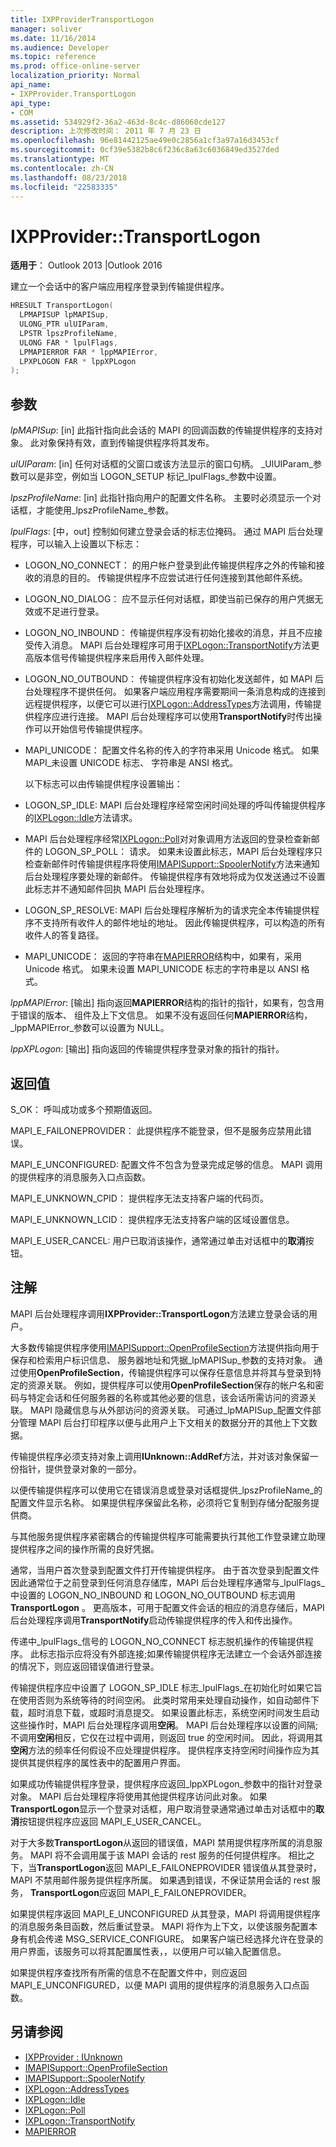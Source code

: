 ```yaml
---
title: IXPProviderTransportLogon
manager: soliver
ms.date: 11/16/2014
ms.audience: Developer
ms.topic: reference
ms.prod: office-online-server
localization_priority: Normal
api_name:
- IXPProvider.TransportLogon
api_type:
- COM
ms.assetid: 534929f2-36a2-463d-8c4c-d86060cde127
description: 上次修改时间： 2011 年 7 月 23 日
ms.openlocfilehash: 96e81442125ae49e0c2856a1cf3a97a16d3453cf
ms.sourcegitcommit: 0cf39e5382b8c6f236c8a63c6036849ed3527ded
ms.translationtype: MT
ms.contentlocale: zh-CN
ms.lasthandoff: 08/23/2018
ms.locfileid: "22583335"
---
```

# <a name="ixpprovidertransportlogon"></a>IXPProvider::TransportLogon

**适用于**： Outlook 2013 |Outlook 2016 
  
建立一个会话中的客户端应用程序登录到传输提供程序。 
  
```cpp
HRESULT TransportLogon(
  LPMAPISUP lpMAPISup,
  ULONG_PTR ulUIParam,
  LPSTR lpszProfileName,
  ULONG FAR * lpulFlags,
  LPMAPIERROR FAR * lppMAPIError,
  LPXPLOGON FAR * lppXPLogon
);
```

## <a name="parameters"></a>参数

_lpMAPISup_: [in] 此指针指向此会话的 MAPI 的回调函数的传输提供程序的支持对象。 此对象保持有效，直到传输提供程序将其发布。
    
_ulUIParam_: [in] 任何对话框的父窗口或该方法显示的窗口句柄。 _UlUIParam_参数可以是非空，例如当 LOGON_SETUP 标记_lpulFlags_参数中设置。 
    
_lpszProfileName_: [in] 此指针指向用户的配置文件名称。 主要时必须显示一个对话框，才能使用_lpszProfileName_参数。 
    
_lpulFlags_: [中，out] 控制如何建立登录会话的标志位掩码。 通过 MAPI 后台处理程序，可以输入上设置以下标志：
    
  - LOGON_NO_CONNECT： 的用户帐户登录到此传输提供程序之外的传输和接收的消息的目的。 传输提供程序不应尝试进行任何连接到其他邮件系统。
        
  - LOGON_NO_DIALOG： 应不显示任何对话框，即使当前已保存的用户凭据无效或不足进行登录。
        
  - LOGON_NO_INBOUND： 传输提供程序没有初始化接收的消息，并且不应接受传入消息。 MAPI 后台处理程序可用于[IXPLogon::TransportNotify](ixplogon-transportnotify.md)方法更高版本信号传输提供程序来启用传入邮件处理。 
        
  - LOGON_NO_OUTBOUND： 传输提供程序没有初始化发送邮件，如 MAPI 后台处理程序不提供任何。 如果客户端应用程序需要期间一条消息构成的连接到远程提供程序，以便它可以进行[IXPLogon::AddressTypes](ixplogon-addresstypes.md)方法调用，传输提供程序应进行连接。 MAPI 后台处理程序可以使用**TransportNotify**时传出操作可以开始信号传输提供程序。 
      
  - MAPI_UNICODE： 配置文件名称的传入的字符串采用 Unicode 格式。 如果 MAPI\_未设置 UNICODE 标志、 字符串是 ANSI 格式。
      
    以下标志可以由传输提供程序设置输出：
      
  - LOGON_SP_IDLE: MAPI 后台处理程序经常空闲时间处理的呼叫传输提供程序的[IXPLogon::Idle](ixplogon-idle.md)方法请求。 
      
  - MAPI 后台处理程序经常[IXPLogon::Poll](ixplogon-poll.md)对对象调用方法返回的登录检查新邮件的 LOGON_SP_POLL： 请求。 如果未设置此标志，MAPI 后台处理程序只检查新邮件时传输提供程序将使用[IMAPISupport::SpoolerNotify](imapisupport-spoolernotify.md)方法来通知后台处理程序要处理的新邮件。 传输提供程序有效地将成为仅发送通过不设置此标志并不通知邮件回执 MAPI 后台处理程序。 
      
  - LOGON_SP_RESOLVE: MAPI 后台处理程序解析为的请求完全本传输提供程序不支持所有收件人的邮件地址的地址。 因此传输提供程序，可以构造的所有收件人的答复路径。
      
  - MAPI_UNICODE： 返回的字符串在[MAPIERROR](mapierror.md)结构中，如果有，采用 Unicode 格式。 如果未设置 MAPI_UNICODE 标志的字符串是以 ANSI 格式。 
    
_lppMAPIError_: [输出] 指向返回**MAPIERROR**结构的指针的指针，如果有，包含用于错误的版本、 组件及上下文信息。 如果不没有返回任何**MAPIERROR**结构， _lppMAPIError_参数可以设置为 NULL。 
    
_lppXPLogon_: [输出] 指向返回的传输提供程序登录对象的指针的指针。
    
## <a name="return-value"></a>返回值

S_OK： 呼叫成功或多个预期值返回。
    
MAPI_E_FAILONEPROVIDER： 此提供程序不能登录，但不是服务应禁用此错误。 
    
MAPI_E_UNCONFIGURED: 配置文件不包含为登录完成足够的信息。 MAPI 调用的提供程序的消息服务入口点函数。
    
MAPI_E_UNKNOWN_CPID： 提供程序无法支持客户端的代码页。
    
MAPI_E_UNKNOWN_LCID： 提供程序无法支持客户端的区域设置信息。
    
MAPI_E_USER_CANCEL: 用户已取消该操作，通常通过单击对话框中的**取消**按钮。 
    
## <a name="remarks"></a>注解

MAPI 后台处理程序调用**IXPProvider::TransportLogon**方法建立登录会话的用户。 
  
大多数传输提供程序使用[IMAPISupport::OpenProfileSection](imapisupport-openprofilesection.md)方法提供指向用于保存和检索用户标识信息、 服务器地址和凭据_lpMAPISup_参数的支持对象。 通过使用**OpenProfileSection**，传输提供程序可以保存任意信息并将其与登录到特定的资源关联。 例如，提供程序可以使用**OpenProfileSection**保存的帐户名和密码与特定会话和任何服务器的名称或其他必要的信息，该会话所需访问的资源关联。 MAPI 隐藏信息与从外部访问的资源关联。 可通过_lpMAPISup_配置文件部分管理 MAPI 后台打印程序以便与此用户上下文相关的数据分开的其他上下文数据。 
  
传输提供程序必须支持对象上调用**IUnknown::AddRef**方法，并对该对象保留一份指针，提供登录对象的一部分。 
  
以便传输提供程序可以使用它在错误消息或登录对话框提供_lpszProfileName_的配置文件显示名称。 如果提供程序保留此名称，必须将它复制到存储分配服务提供商。 
  
与其他服务提供程序紧密耦合的传输提供程序可能需要执行其他工作登录建立助理提供程序之间的操作所需的良好凭据。
  
通常，当用户首次登录到配置文件打开传输提供程序。 由于首次登录到配置文件因此通常位于之前登录到任何消息存储库，MAPI 后台处理程序通常与_lpulFlags_中设置的 LOGON_NO_INBOUND 和 LOGON_NO_OUTBOUND 标志调用**TransportLogon** 。 更高版本，可用于配置文件会话的相应的消息存储后，MAPI 后台处理程序调用**TransportNotify**启动传输提供程序的传入和传出操作。 
  
传递中_lpulFlags_信号的 LOGON_NO_CONNECT 标志脱机操作的传输提供程序。 此标志指示应将没有外部连接;如果传输提供程序无法建立一个会话外部连接的情况下，则应返回错误值进行登录。 
  
传输提供程序应中设置了 LOGON_SP_IDLE 标志_lpulFlags_在初始化时如果它旨在使用否则为系统等待的时间空闲。 此类时常用来处理自动操作，如自动邮件下载，超时消息下载，或超时消息提交。 如果设置此标志，系统空闲时间发生启动这些操作时，MAPI 后台处理程序调用**空闲**。 MAPI 后台处理程序以设置的间隔; 不调用**空闲**相反，它仅在过程中调用，则返回 true 的空闲时间。 因此，将调用其**空闲**方法的频率任何假设不应处理提供程序。 提供程序支持空闲时间操作应为其提供其提供程序的属性表中的配置用户界面。 
  
如果成功传输提供程序登录，提供程序应返回_lppXPLogon_参数中的指针对登录对象。 MAPI 后台处理程序将使用其他提供程序访问此对象。 如果**TransportLogon**显示一个登录对话框，用户取消登录通常通过单击对话框中的**取消**按钮提供程序应返回 MAPI_E_USER_CANCEL。 
  
对于大多数**TransportLogon**从返回的错误值，MAPI 禁用提供程序所属的消息服务。 MAPI 将不会调用属于该 MAPI 会话的 rest 服务的任何提供程序。 相比之下，当**TransportLogon**返回 MAPI_E_FAILONEPROVIDER 错误值从其登录时，MAPI 不禁用邮件服务提供程序所属。 如果遇到错误，不保证禁用会话的 rest 服务， **TransportLogon**应返回 MAPI_E_FAILONEPROVIDER。 
  
如果提供程序返回 MAPI_E_UNCONFIGURED 从其登录，MAPI 将调用提供程序的消息服务条目函数，然后重试登录。 MAPI 将作为上下文，以使该服务配置本身有机会传递 MSG_SERVICE_CONFIGURE。 如果客户端已经选择允许在登录的用户界面，该服务可以将其配置属性表，，以便用户可以输入配置信息。 
  
如果提供程序查找所有所需的信息不在配置文件中，则应返回 MAPI_E_UNCONFIGURED，以便 MAPI 调用的提供程序的消息服务入口点函数。 
  
## <a name="see-also"></a>另请参阅

- [IXPProvider : IUnknown](ixpprovideriunknown.md)  
- [IMAPISupport::OpenProfileSection](imapisupport-openprofilesection.md)  
- [IMAPISupport::SpoolerNotify](imapisupport-spoolernotify.md)  
- [IXPLogon::AddressTypes](ixplogon-addresstypes.md)  
- [IXPLogon::Idle](ixplogon-idle.md)  
- [IXPLogon::Poll](ixplogon-poll.md)  
- [IXPLogon::TransportNotify](ixplogon-transportnotify.md) 
- [MAPIERROR](mapierror.md)

